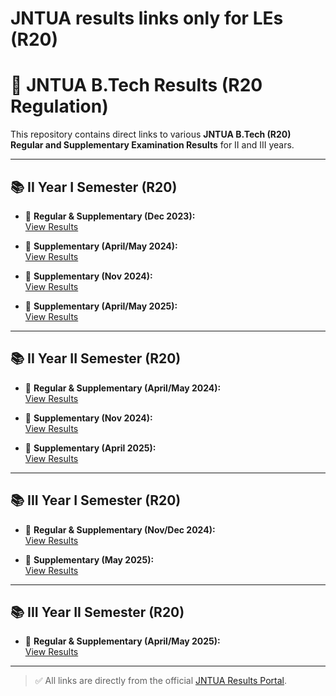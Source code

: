 # JNTUA results links only for LEs (R20)  

   # 📄 JNTUA B.Tech Results (R20 Regulation)

This repository contains direct links to various **JNTUA B.Tech (R20) Regular and Supplementary Examination Results** for II and III years.

---

## 📚 II Year I Semester (R20)

- 🔹 **Regular & Supplementary (Dec 2023):**  
  [View Results](https://jntuaresults.ac.in/view-results?resultSetId=0197febb-d466-42f0-8dfc-2a05b1c534b8)

- 🔹 **Supplementary (April/May 2024):**  
  [View Results](https://jntuaresults.ac.in/view-results?resultSetId=aec7e323-2180-4fae-8370-dab1dc0d1f59)

- 🔹 **Supplementary (Nov 2024):**  
  [View Results](https://jntuaresults.ac.in/view-results?resultSetId=e1a80c6d-98d2-441c-b9b6-12b307de80e3)

- 🔹 **Supplementary (April/May 2025):**  
  [View Results](https://jntuaresults.ac.in/view-results?resultSetId=401d50b6-b968-497e-972b-9567bc6d3b25)

---

## 📚 II Year II Semester (R20)

- 🔹 **Regular & Supplementary (April/May 2024):**  
  [View Results](https://jntuaresults.ac.in/view-results?resultSetId=3f12a84c-aedf-4a80-a966-9232945f9dfe)

- 🔹 **Supplementary (Nov 2024):**  
  [View Results](https://jntuaresults.ac.in/view-results?resultSetId=5f9146bc-56e6-4f69-931f-2e042fb8af88)

- 🔹 **Supplementary (April 2025):**  
  [View Results](https://jntuaresults.ac.in/view-results?resultSetId=4db98ae9-cc9d-443e-9b2b-04874a2e6c4e)

---

## 📚 III Year I Semester (R20)

- 🔹 **Regular & Supplementary (Nov/Dec 2024):**  
  [View Results](https://jntuaresults.ac.in/view-results?resultSetId=2775fc27-034f-4c5d-b8d0-e4f9861d0154)

- 🔹 **Supplementary (May 2025):**  
  [View Results](https://jntuaresults.ac.in/view-results?resultSetId=4c99cf4e-9d33-45cb-8af7-72a74ea34420)

---

## 📚 III Year II Semester (R20)

- 🔹 **Regular & Supplementary (April/May 2025):**  
  [View Results](https://jntuaresults.ac.in/view-results?resultSetId=e5e541f4-c6cd-4fbb-8dca-48b9a2b38b22)

---

> ✅ All links are directly from the official [JNTUA Results Portal](https://jntuaresults.ac.in/).
